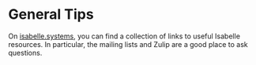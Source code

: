 # General Tips

On [isabelle.systems](https://isabelle.systems), you can find
a collection of links to useful Isabelle resources.
In particular, the mailing lists and Zulip are a good place to ask questions.
